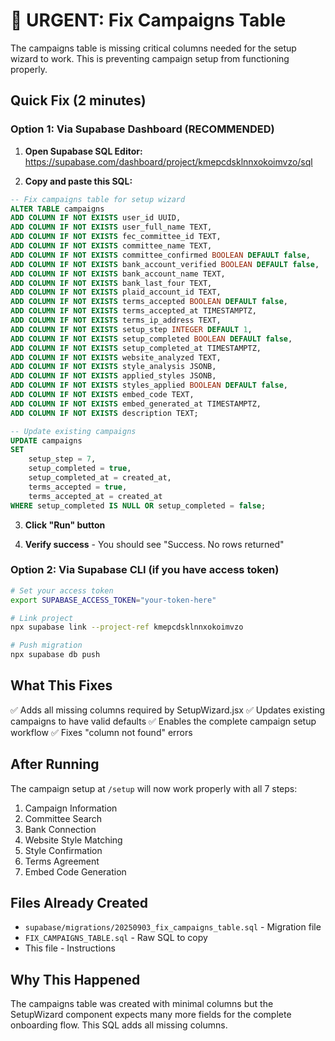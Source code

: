 # 🚨 URGENT: Fix Campaigns Table

The campaigns table is missing critical columns needed for the setup wizard to work. This is preventing campaign setup from functioning properly.

## Quick Fix (2 minutes)

### Option 1: Via Supabase Dashboard (RECOMMENDED)

1. **Open Supabase SQL Editor:**
   https://supabase.com/dashboard/project/kmepcdsklnnxokoimvzo/sql

2. **Copy and paste this SQL:**

```sql
-- Fix campaigns table for setup wizard
ALTER TABLE campaigns
ADD COLUMN IF NOT EXISTS user_id UUID,
ADD COLUMN IF NOT EXISTS user_full_name TEXT,
ADD COLUMN IF NOT EXISTS fec_committee_id TEXT,
ADD COLUMN IF NOT EXISTS committee_name TEXT,
ADD COLUMN IF NOT EXISTS committee_confirmed BOOLEAN DEFAULT false,
ADD COLUMN IF NOT EXISTS bank_account_verified BOOLEAN DEFAULT false,
ADD COLUMN IF NOT EXISTS bank_account_name TEXT,
ADD COLUMN IF NOT EXISTS bank_last_four TEXT,
ADD COLUMN IF NOT EXISTS plaid_account_id TEXT,
ADD COLUMN IF NOT EXISTS terms_accepted BOOLEAN DEFAULT false,
ADD COLUMN IF NOT EXISTS terms_accepted_at TIMESTAMPTZ,
ADD COLUMN IF NOT EXISTS terms_ip_address TEXT,
ADD COLUMN IF NOT EXISTS setup_step INTEGER DEFAULT 1,
ADD COLUMN IF NOT EXISTS setup_completed BOOLEAN DEFAULT false,
ADD COLUMN IF NOT EXISTS setup_completed_at TIMESTAMPTZ,
ADD COLUMN IF NOT EXISTS website_analyzed TEXT,
ADD COLUMN IF NOT EXISTS style_analysis JSONB,
ADD COLUMN IF NOT EXISTS applied_styles JSONB,
ADD COLUMN IF NOT EXISTS styles_applied BOOLEAN DEFAULT false,
ADD COLUMN IF NOT EXISTS embed_code TEXT,
ADD COLUMN IF NOT EXISTS embed_generated_at TIMESTAMPTZ,
ADD COLUMN IF NOT EXISTS description TEXT;

-- Update existing campaigns
UPDATE campaigns
SET
    setup_step = 7,
    setup_completed = true,
    setup_completed_at = created_at,
    terms_accepted = true,
    terms_accepted_at = created_at
WHERE setup_completed IS NULL OR setup_completed = false;
```

3. **Click "Run" button**

4. **Verify success** - You should see "Success. No rows returned"

### Option 2: Via Supabase CLI (if you have access token)

```bash
# Set your access token
export SUPABASE_ACCESS_TOKEN="your-token-here"

# Link project
npx supabase link --project-ref kmepcdsklnnxokoimvzo

# Push migration
npx supabase db push
```

## What This Fixes

✅ Adds all missing columns required by SetupWizard.jsx
✅ Updates existing campaigns to have valid defaults
✅ Enables the complete campaign setup workflow
✅ Fixes "column not found" errors

## After Running

The campaign setup at `/setup` will now work properly with all 7 steps:

1. Campaign Information
2. Committee Search
3. Bank Connection
4. Website Style Matching
5. Style Confirmation
6. Terms Agreement
7. Embed Code Generation

## Files Already Created

- `supabase/migrations/20250903_fix_campaigns_table.sql` - Migration file
- `FIX_CAMPAIGNS_TABLE.sql` - Raw SQL to copy
- This file - Instructions

## Why This Happened

The campaigns table was created with minimal columns but the SetupWizard component expects many more fields for the complete onboarding flow. This SQL adds all missing columns.

